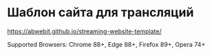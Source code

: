 # Шаблон сайта для трансляций

https://abwebit.github.io/streaming-website-template/  

Supported Browsers: Chrome 88+, Edge 88+, Firefox 89+, Opera 74+
